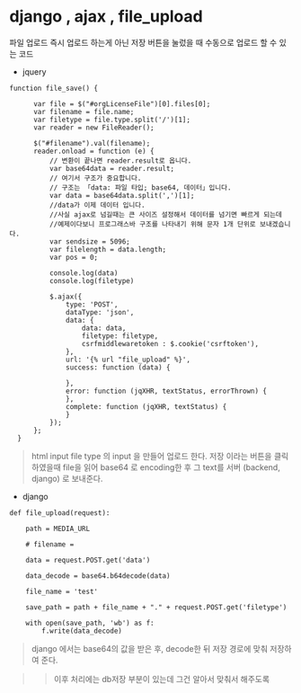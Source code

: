 # django , ajax , file_upload

파일 업로드 즉시 업로드 하는게 아닌 저장 버튼을 눌렀을 때 수동으로 업로드 할 수 있는 코드

- jquery
```
function file_save() {

      var file = $("#orgLicenseFile")[0].files[0];
      var filename = file.name;
      var filetype = file.type.split('/')[1];
      var reader = new FileReader();

      $("#filename").val(filename);
      reader.onload = function (e) {
          // 변환이 끝나면 reader.result로 옵니다.
          var base64data = reader.result;
          // 여기서 구조가 중요합니다.
          // 구조는 「data: 파일 타입; base64, 데이터」입니다.
          var data = base64data.split(',')[1];
          //data가 이제 데이터 입니다.
          //사실 ajax로 넘길때는 큰 사이즈 설정해서 데이터를 넘기면 빠르게 되는데
          //예제이다보니 프로그래스바 구조를 나타내기 위해 문자 1개 단위로 보내겠습니다.
          var sendsize = 5096;
          var filelength = data.length;
          var pos = 0;

          console.log(data)
          console.log(filetype)

          $.ajax({
              type: 'POST',
              dataType: 'json',
              data: {
                  data: data,
                  filetype: filetype,
                  csrfmiddlewaretoken : $.cookie('csrftoken'),
              },
              url: '{% url "file_upload" %}',
              success: function (data) {

              },
              error: function (jqXHR, textStatus, errorThrown) {
              },
              complete: function (jqXHR, textStatus) {
              }
          });
      };
  }
```

> html input file type 의 input 을 만들어 업로드 한다. 저장 이라는 버튼을 클릭하였을때 file을 읽어
> base64 로 encoding한 후 그 text를 서버 (backend, django) 로 보내준다.

- django
```
def file_upload(request):

    path = MEDIA_URL

    # filename =

    data = request.POST.get('data')

    data_decode = base64.b64decode(data)

    file_name = 'test'

    save_path = path + file_name + "." + request.POST.get('filetype')

    with open(save_path, 'wb') as f:
        f.write(data_decode)
```

> django 에서는 base64의 값을 받은 후, decode한 뒤 저장 경로에 맞춰 저장하여 준다. 



>> 이후 처리에는 db저장 부분이 있는데 그건 알아서 맞춰서 해주도록 
